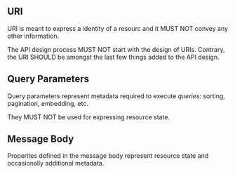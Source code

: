 ## URI

URI is meant to express a identity of a resourc and it MUST NOT convey any other information.

The API design process MUST NOT start with the design of URIs. Contrary, the URI SHOULD be amongst the last few things added to the API design.

## Query Parameters

Query parameters represent metadata required to execute _queries:_ sorting, pagination, embedding, etc.

They MUST NOT be used for expressing resource state.

## Message Body

Properites defined in the message body represent resource state and occasionally additional metadata.
